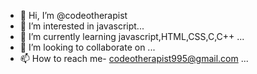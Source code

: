 - 👋 Hi, I’m @codeotherapist
- 👀 I’m interested in javascript...
- 🌱 I’m currently learning javascript,HTML,CSS,C,C++ ...
- 💞️ I’m looking to collaborate on ...
- 📫 How to reach me- codeotherapist995@gmail.com ...

<!---
codeotherapist/codeotherapist is a ✨ special ✨ repository because its `README.md` (this file) appears on your GitHub profile.
You can click the Preview link to take a look at your changes.
--->
